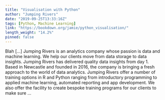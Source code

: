 ```yaml
---
title: "Visualisation with Python"
author: "Jumping Rivers"
date: "2019-09-25T13:33:16Z"
tags: [Python, Machine Learning]
link: "https://bookdown.org/jamie/python_visualisation/"
length_weight: "14.2%"
pinned: false
---
```


Blah [...] Jumping Rivers is an analytics company whose passion is data and machine learning. We help our clients move from data storage to data insights. Jumping Rivers has delivered quality data insights from day 1. Based in Newcastle and founded in 2016, the company is bringing a fresh approach to the world of data analytics. Jumping Rivers offer a number of training options in R and Python ranging from introductory programming to applied machine learning, automated reporting and app development. We also offer the facility to create bespoke training programs for our clients to make sure ...
